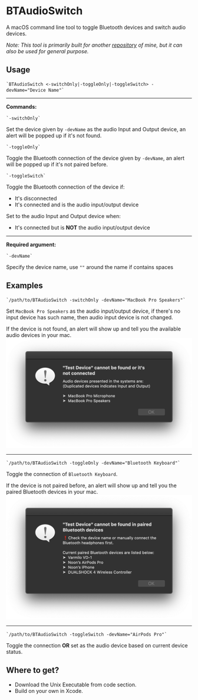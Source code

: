 # BTAudioSwitch
 A macOS command line tool to toggle Bluetooth devices and switch audio devices.
 
 *Note: This tool is primarily built for another [repository](https://github.com/noonchen/BTT_AppleWirelessHeadphone) of mine, but it can also be used for general purpose.*

## Usage
    `BTAudioSwitch <-switchOnly|-toggleOnly|-toggleSwitch> -devName="Device Name"`
---
**Commands:**

    `-switchOnly` 
Set the device given by `-devName` as the audio Input and Output device, an alert will be popped up if it's not found.

    `-toggleOnly`
Toggle the Bluetooth connection of the device given by `-devName`, an alert will be popped up if it's not paired before.

    `-toggleSwitch`
Toggle the Bluetooth connection of the device if:
- It's disconnected
- It's connected and is the audio input/output device

Set to the audio Input and Output device when:
- It's connected but is **NOT** the audio input/output device

---
**Required argument:**

    `-devName`
Specify the device name, use `""` around the name if contains spaces

## Examples

    `/path/to/BTAudioSwitch -switchOnly -devName="MacBook Pro Speakers"`
Set `MacBook Pro Speakers` as the audio input/output device, if there's no input device has such name, then audio input device is not changed.

If the device is not found, an alert will show up and tell you the available audio devices in your mac.
![](/screenshots/alert_audio.png)

---
    `/path/to/BTAudioSwitch -toggleOnly -devName="Bluetooth Keyboard"`
Toggle the connection of `Bluetooth Keyboard`.

If the device is not paired before, an alert will show up and tell you the paired Bluetooth devices in your mac.
![](/screenshots/alert_BT.png)

---
    `/path/to/BTAudioSwitch -toggleSwitch -devName="AirPods Pro"`
Toggle the connection **OR** set as the audio device based on current device status.

## Where to get?
- Download the Unix Executable from code section.
- Build on your own in Xcode.